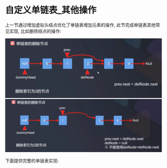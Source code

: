 # 自定义单链表_其他操作

上一节通过增加虚拟头结点优化了单链表增加元素的操作, 此节完成单链表其他常见实现, 比如删除结点的操作:

![](../images/48.png)
![](../images/49.png)

下面提供完整的单链表实现:  

```java

```

